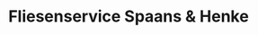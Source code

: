 ---
title: "Fliesenservice Spaans & Henke"
url: /rostock/fliesenservice-spaans-und-henke/
shop: Baumarkt
---